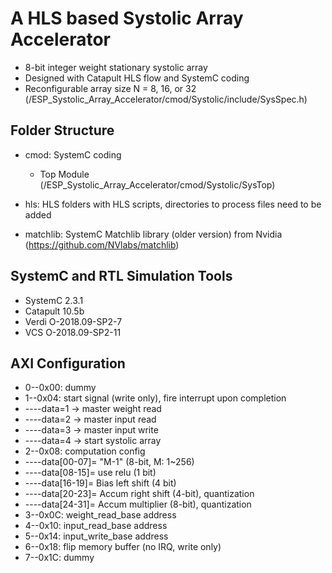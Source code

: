 # A HLS based Systolic Array Accelerator

* 8-bit integer weight stationary systolic array 
* Designed with Catapult HLS flow and SystemC coding
* Reconfigurable array size N = 8, 16, or 32 (/ESP_Systolic_Array_Accelerator/cmod/Systolic/include/SysSpec.h)

## Folder Structure
* cmod: SystemC coding
  * Top Module (/ESP_Systolic_Array_Accelerator/cmod/Systolic/SysTop)

* hls:  HLS folders with HLS scripts, directories to process files need to be added
* matchlib: SystemC Matchlib library (older version) from Nvidia (https://github.com/NVlabs/matchlib)

## SystemC and RTL Simulation Tools 
* SystemC 2.3.1
* Catapult 10.5b
* Verdi O-2018.09-SP2-7
* VCS O-2018.09-SP2-11

## AXI Configuration 
* 0--0x00: dummy
* 1--0x04: start signal (write only), fire interrupt upon completion
* ----data=1 -> master weight read
* ----data=2 -> master input read
* ----data=3 -> master input write
* ----data=4 -> start systolic array
* 2--0x08: computation config
* ----data[00-07]= "M-1" (8-bit, M: 1~256)
* ----data[08-15]= use relu (1 bit)
* ----data[16-19]= Bias left shift (4 bit)
* ----data[20-23]= Accum right shift (4-bit), quantization
* ----data[24-31]= Accum multiplier (8-bit), quantization
* 3--0x0C: weight_read_base address
* 4--0x10: input_read_base address
* 5--0x14: input_write_base address
* 6--0x18: flip memory buffer (no IRQ, write only)
* 7--0x1C: dummy
